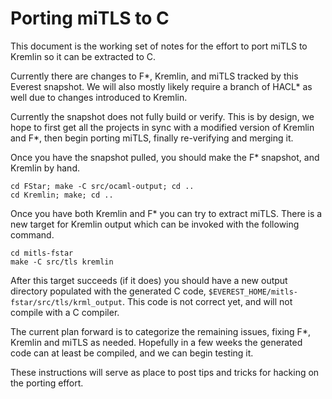 # Porting miTLS to C

This document is the working set of notes for the effort to port miTLS to Kremlin so it
can be extracted to C.

Currently there are changes to F*, Kremlin, and miTLS tracked by this Everest snapshot. We
will also mostly likely require a branch of HACL* as well due to changes introduced to Kremlin.

Currently the snapshot does not fully build or verify. This is by design, we hope to first
get all the projects in sync with a modified version of Kremlin and F*, then begin porting
miTLS, finally re-verifying and merging it.

Once you have the snapshot pulled, you should make the F* snapshot, and Kremlin by hand.

```
cd FStar; make -C src/ocaml-output; cd ..
cd Kremlin; make; cd ..
```

Once you have both Kremlin and F* you can try to extract miTLS. There is a new target for Kremlin output
which can be invoked with the following command.

```
cd mitls-fstar
make -C src/tls kremlin
```

After this target succeeds (if it does) you should have a new output directory populated with the generated C code, `$EVEREST_HOME/mitls-fstar/src/tls/krml_output`. This code is not correct yet,
and will not compile with a C compiler.

The current plan forward is to categorize the remaining issues, fixing F*, Kremlin and miTLS as needed.
Hopefully in a few weeks the generated code can at least be compiled, and we can begin testing it.

These instructions will serve as place to post tips and tricks for hacking on the porting effort.
